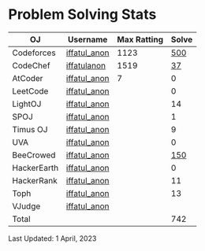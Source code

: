 # Problem Solving Stats

| OJ | Username | Max Ratting | Solve |
| -- | -------- | ----------- | ----- |
| Codeforces | [iffatul_anon](https://codeforces.com/profile/iffatul_anon)| 1123 | [500](https://github.com/iffatul-anon/CodeForces) |
| CodeChef | [iffatulanon](https://www.codechef.com/users/iffatulanon) | 1519 | [37](https://github.com/iffatul-anon/CodeChef) |
| AtCoder | [iffatul_anon](https://atcoder.jp/users/iffatul_anon) | 7 | 0 |
| LeetCode | [iffatul_anon]() |  | 0 |
| LightOJ | [iffatul_anon](https://lightoj.com/user/iffatul_anon) |  |14 |
| SPOJ | [iffatul_anon](https://www.spoj.com/myaccount/) |  | 1 |  
| Timus OJ | [iffatul_anon](https://acm.timus.ru/author.aspx?id=341829) |  | 9 |
| UVA | [iffatul_anon](https://onlinejudge.org/index.php?option=com_comprofiler&Itemid=3) |  | 0 |
| BeeCrowed | [iffatul_anon](https://www.beecrowd.com.br/judge/en/profile/639169) |  | [150](https://github.com/iffatul-anon/BeeCrowd) | 
| HackerEarth | [iffatul_anon]() |  | 0 |
| HackerRank | [iffatul_anon](https://www.hackerrank.com/iffatul_anon?hr_r=1) |  | 11 |
| Toph | [iffatul_anon](https://toph.co/u/iffatul_anon) |  | 13 |
| VJudge | [iffatul_anon](https://vjudge.net/user/iffatul_anon) |  |  |
| Total |  |  | 742 |

Last Updated: 1 April, 2023
